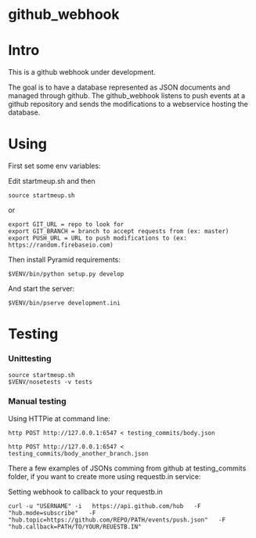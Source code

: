 github_webhook
==============
# Intro
This is a github webhook under development. 

The goal is to have a database represented as JSON documents and managed through github. The github_webhook listens to push events at a github repository and sends the modifications to a webservice hosting the database.

# Using
First set some env variables:

Edit startmeup.sh and then
```
source startmeup.sh
```

or

```
export GIT_URL = repo to look for
export GIT_BRANCH = branch to accept requests from (ex: master)
export PUSH_URL = URL to push modifications to (ex: https://random.firebaseio.com)
```
Then install Pyramid requirements:

```
$VENV/bin/python setup.py develop
```
And start the server:

```
$VENV/bin/pserve development.ini
```

# Testing
### Unittesting
```
source startmeup.sh
$VENV/nosetests -v tests
```

### Manual testing
Using HTTPie at command line:

```
http POST http://127.0.0.1:6547 < testing_commits/body.json
```
```
http POST http://127.0.0.1:6547 < testing_commits/body_another_branch.json
```

There a few examples of JSONs comming from github at testing_commits folder, if you want to create more using requestb.in service:

Setting webhook to callback to your requestb.in
```
curl -u "USERNAME" -i   https://api.github.com/hub   -F "hub.mode=subscribe"   -F "hub.topic=https://github.com/REPO/PATH/events/push.json"   -F "hub.callback=PATH/TO/YOUR/REUESTB.IN"
```
